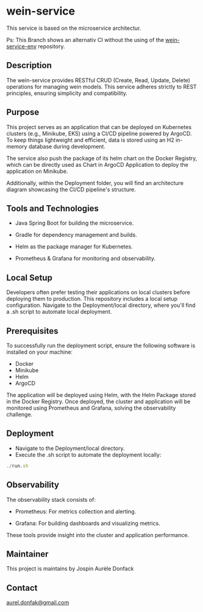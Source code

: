 # wein-service

This service is based on the microservice architectur.

Ps: This Branch shows an alternativ CI without the using of the [wein-service-env](https://github.com/Dja111/wein-service-env) repository.

## Description

The wein-service provides RESTful CRUD (Create, Read, Update, Delete) operations for managing wein models. This service adheres strictly to REST principles, ensuring simplicity and compatibility.

## Purpose 

This project serves as an application that can be deployed on Kubernetes clusters (e.g., Minikube, EKS) using a CI/CD pipeline powered by ArgoCD. To keep things lightweight and efficient, data is stored using an H2 in-memory database during development.

The service also push the package of its helm chart on the Docker Registry, which can be directly used as Chart in ArgoCD Application to deploy the application on Minikube.

Additionally, within the Deployment folder, you will find an architecture diagram showcasing the CI/CD pipeline's structure.

## Tools and Technologies

- Java Spring Boot for building the microservice.

- Gradle for dependency management and builds.

- Helm as the package manager for Kubernetes.

- Prometheus & Grafana for monitoring and observability.

## Local Setup
Developers often prefer testing their applications on local clusters before deploying them to production.
This repository includes a local setup configuration. Navigate to the Deployment/local directory, where you'll find a .sh script to automate local deployment.

## Prerequisites
To successfully run the deployment script, ensure the following software is installed on your machine:
- Docker
- Minikube
- Helm
- ArgoCD 

The application will be deployed using Helm, with the Helm Package stored in the Docker Registry. Once deployed, the cluster and application will be monitored using Prometheus and Grafana, solving the observability challenge.

## Deployment
- Navigate to the Deployment/local directory.
- Execute the .sh script to automate the deployment locally:

```js
./run.sh
```

## Observability
The observability stack consists of:

- Prometheus: For metrics collection and alerting.

- Grafana: For building dashboards and visualizing metrics.

These tools provide insight into the cluster and application performance.

## Maintainer
This project is maintains by Jospin Aurèle Donfack

## Contact
aurel.donfak@gmail.com

